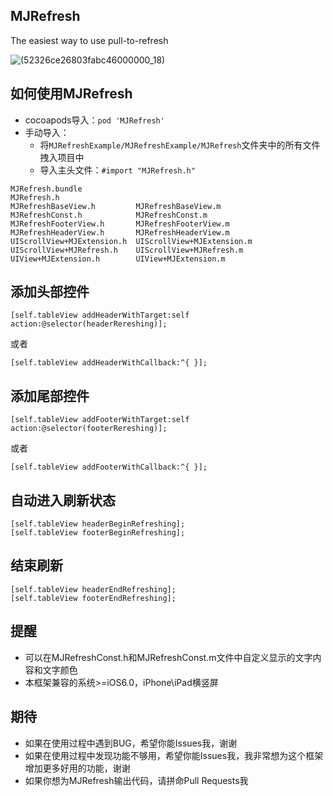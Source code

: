 ## MJRefresh
The easiest way to use pull-to-refresh

![(52326ce26803fabc46000000_18)](http://code4app.qiniudn.com/photo/52326ce26803fabc46000000_18.gif)

## 如何使用MJRefresh
* cocoapods导入：`pod 'MJRefresh'`
* 手动导入：
    * 将`MJRefreshExample/MJRefreshExample/MJRefresh`文件夹中的所有文件拽入项目中
    * 导入主头文件：`#import "MJRefresh.h"`
```objc
MJRefresh.bundle
MJRefresh.h
MJRefreshBaseView.h         MJRefreshBaseView.m
MJRefreshConst.h            MJRefreshConst.m
MJRefreshFooterView.h       MJRefreshFooterView.m
MJRefreshHeaderView.h       MJRefreshHeaderView.m
UIScrollView+MJExtension.h  UIScrollView+MJExtension.m
UIScrollView+MJRefresh.h    UIScrollView+MJRefresh.m
UIView+MJExtension.h        UIView+MJExtension.m
```

## 添加头部控件
```objc
[self.tableView addHeaderWithTarget:self action:@selector(headerRereshing)];
```
或者
```objc
[self.tableView addHeaderWithCallback:^{ }];
```
 
## 添加尾部控件
```objc
[self.tableView addFooterWithTarget:self action:@selector(footerRereshing)];
```
或者
```objc
[self.tableView addFooterWithCallback:^{ }];
```

## 自动进入刷新状态
```objc
[self.tableView headerBeginRefreshing];
[self.tableView footerBeginRefreshing];
```
 
## 结束刷新
```objc
[self.tableView headerEndRefreshing];
[self.tableView footerEndRefreshing];
```

## 提醒
* 可以在MJRefreshConst.h和MJRefreshConst.m文件中自定义显示的文字内容和文字颜色
* 本框架兼容的系统>=iOS6.0，iPhone\iPad横竖屏

## 期待
* 如果在使用过程中遇到BUG，希望你能Issues我，谢谢
* 如果在使用过程中发现功能不够用，希望你能Issues我，我非常想为这个框架增加更多好用的功能，谢谢
* 如果你想为MJRefresh输出代码，请拼命Pull Requests我
